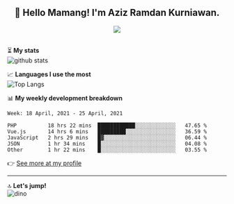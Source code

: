 <h2 align="center">👋 Hello Mamang! I'm Aziz Ramdan Kurniawan.</h2>  
<p align="center">
  <img src="https://komarev.com/ghpvc/?username=azizramdan"> <br><br>
</p>
    
⏳ **My stats**  
![github stats](https://github-readme-stats.vercel.app/api?username=azizramdan&show_icons=true&count_private=true&title_color=000&hide_border=true&hide_title=true)  

📈 **Languages I use the most**  
![Top Langs](https://github-readme-stats.vercel.app/api/top-langs/?username=azizramdan&layout=compact&langs_count=6&hide=tsql&hide_border=true&hide_title=true&exclude_repo=Futsal-Go,Futsal-Go-Admin,Sistem-Informasi-Sensus-Harian-Rawat-Inap)  

📊 **My weekly development breakdown**
<!--START_SECTION:waka-->
```text
Week: 18 April, 2021 - 25 April, 2021

PHP          18 hrs 22 mins  ████████████░░░░░░░░░░░░░   47.65 % 
Vue.js       14 hrs 6 mins   █████████░░░░░░░░░░░░░░░░   36.59 % 
JavaScript   2 hrs 29 mins   █▓░░░░░░░░░░░░░░░░░░░░░░░   06.44 % 
JSON         1 hr 34 mins    █░░░░░░░░░░░░░░░░░░░░░░░░   04.08 % 
Other        1 hr 22 mins    █░░░░░░░░░░░░░░░░░░░░░░░░   03.55 % 
```
<!--END_SECTION:waka-->
👉 [See more at my profile](https://wakatime.com/@azizramdan)
***
🔝 **Let's jump!**  
![dino](https://raw.githubusercontent.com/azizramdan/azizramdan/master/dino.gif)  

